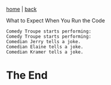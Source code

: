 [home](./page01.md) |  [back](page04.md)

What to Expect When You Run the Code

```
Comedy Troupe starts performing:
Comedy Troupe starts performing:
Comedian Jerry tells a joke.
Comedian Elaine tells a joke.
Comedian Kramer tells a joke.
```

# The End
